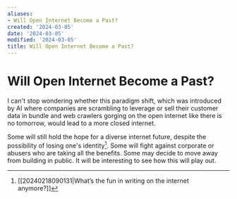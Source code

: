```yaml
---
aliases:
- Will Open Internet Become a Past?
created: '2024-03-05'
date: '2024-03-05'
modified: '2024-03-05'
title: Will Open Internet Become a Past?
---
```


# Will Open Internet Become a Past?

I can't stop wondering whether this paradigm shift, which was introduced by AI where companies are scrambling to leverage or sell their customer data in bundle and web crawlers gorging on the open internet like there is no tomorrow, would lead to a more closed internet.

Some will still hold the hope for a diverse internet future, despite the possibility of losing one's identity[^1]. Some will fight against corporate or abusers who are taking all the benefits. Some may decide to move away from building in public. It will be interesting to see how this will play out.

[^1]: [[20240218090131|What’s the fun in writing on the internet anymore?]]